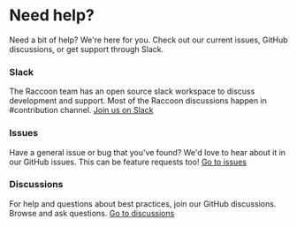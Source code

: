# Need help?

Need a bit of help? We're here for you. Check out our current issues, GitHub discussions, or get support through Slack.

### Slack

The Raccoon team has an open source slack workspace to discuss development and support. Most of the Raccoon discussions happen in #contribution channel.
[Join us on Slack](https://raystack-community.slack.com/)

### Issues

Have a general issue or bug that you've found? We'd love to hear about it in our GitHub issues. This can be feature requests too!
[Go to issues](https://github.com/raystack/raccoon/issues)

### Discussions

For help and questions about best practices, join our GitHub discussions. Browse and ask questions.
[Go to discussions](https://github.com/orgs/raystack/discussions)
